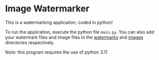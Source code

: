 # Image Watermarker

This is a watermarking application, coded in python! 

To run the application, execute the python file `main.py`.
You can also add your watermark files and image files in the [watermarks](watermarks) and [images](images) directories respectively.

Note: this program requires the use of python 3.11
